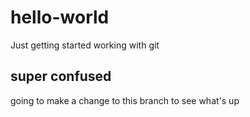 # hello-world
Just getting started working with git

## super confused
going to make a change to this branch to see what's up
